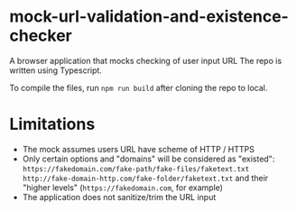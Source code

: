 # mock-url-validation-and-existence-checker
A browser application that mocks checking of user input URL
The repo is written using Typescript.

To compile the files, run `npm run build` after cloning the repo to local.

# Limitations
- The mock assumes users URL have scheme of HTTP / HTTPS
- Only certain options and "domains" will be considered as "existed":
    `https://fakedomain.com/fake-path/fake-files/faketext.txt`
    `http://fake-domain-http.com/fake-folder/faketext.txt`
    and their "higher levels" (`https://fakedomain.com`, for example)
- The application does not sanitize/trim the URL input